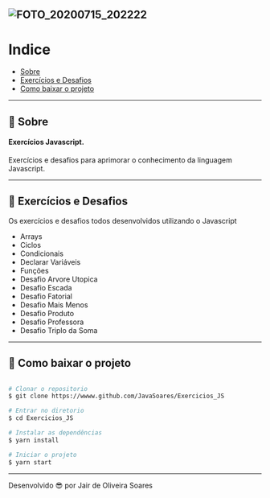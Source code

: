 ![FOTO_20200715_202222](https://user-images.githubusercontent.com/64690628/88179222-f3784300-cc01-11ea-8624-53926ae9d5c1.jpg)
---
# Indice

- [Sobre](#-sobre)
- [Exercícios e Desafios](#-exercícios-e-desafios)
- [Como baixar o projeto](#-como-baixar-o-projeto)

---
## 📝 Sobre
#### Exercícios Javascript.
Exercícios e desafios para aprimorar o conhecimento da linguagem Javascript.

---
## 🚀 Exercícios e Desafios

Os exercícios e desafios todos desenvolvidos utilizando o Javascript

- Arrays
- Ciclos
- Condicionais
- Declarar Variáveis
- Funções
- Desafio Arvore Utopica
- Desafio Escada
- Desafio Fatorial
- Desafio Mais Menos
- Desafio Produto
- Desafio Professora
- Desafio Triplo da Soma

---
## 📁 Como baixar o projeto

```bash

# Clonar o repositorio
$ git clone https://wwww.github.com/JavaSoares/Exercicios_JS

# Entrar no diretorio 
$ cd Exercicios_JS

# Instalar as dependências
$ yarn install

# Iniciar o projeto
$ yarn start
```
---
Desenvolvido 😎 por Jair de Oliveira Soares
